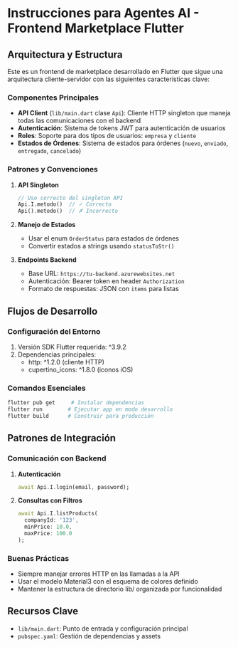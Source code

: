 # Instrucciones para Agentes AI - Frontend Marketplace Flutter

## Arquitectura y Estructura

Este es un frontend de marketplace desarrollado en Flutter que sigue una arquitectura cliente-servidor con las siguientes características clave:

### Componentes Principales
- **API Client** (`lib/main.dart` clase `Api`): Cliente HTTP singleton que maneja todas las comunicaciones con el backend
- **Autenticación**: Sistema de tokens JWT para autenticación de usuarios
- **Roles**: Soporte para dos tipos de usuarios: `empresa` y `cliente`
- **Estados de Órdenes**: Sistema de estados para órdenes (`nuevo`, `enviado`, `entregado`, `cancelado`)

### Patrones y Convenciones
1. **API Singleton**
   ```dart
   // Uso correcto del singleton API
   Api.I.metodo()  // ✓ Correcto
   Api().metodo()  // ✗ Incorrecto
   ```

2. **Manejo de Estados**
   - Usar el enum `OrderStatus` para estados de órdenes
   - Convertir estados a strings usando `statusToStr()`

3. **Endpoints Backend**
   - Base URL: `https://tu-backend.azurewebsites.net`
   - Autenticación: Bearer token en header `Authorization`
   - Formato de respuestas: JSON con `items` para listas

## Flujos de Desarrollo

### Configuración del Entorno
1. Versión SDK Flutter requerida: ^3.9.2
2. Dependencias principales:
   - http: ^1.2.0 (cliente HTTP)
   - cupertino_icons: ^1.8.0 (iconos iOS)

### Comandos Esenciales
```bash
flutter pub get     # Instalar dependencias
flutter run        # Ejecutar app en modo desarrollo
flutter build      # Construir para producción
```

## Patrones de Integración

### Comunicación con Backend
1. **Autenticación**
   ```dart
   await Api.I.login(email, password);
   ```

2. **Consultas con Filtros**
   ```dart
   await Api.I.listProducts(
     companyId: '123',
     minPrice: 10.0,
     maxPrice: 100.0
   );
   ```

### Buenas Prácticas
- Siempre manejar errores HTTP en las llamadas a la API
- Usar el modelo Material3 con el esquema de colores definido
- Mantener la estructura de directorio lib/ organizada por funcionalidad

## Recursos Clave
- `lib/main.dart`: Punto de entrada y configuración principal
- `pubspec.yaml`: Gestión de dependencias y assets
